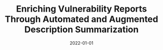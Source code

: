 ---
title: "Enriching Vulnerability Reports Through Automated and Augmented Description Summarization"
collection: publications
permalink: /publication/2022-01-01-Enriching-Vulnerability-Reports-Through-Automated-and-Augmented-Description-Summarization
date: 2022-01-01
venue: 'CoRR'
paperurl: 'https://doi.org/10.48550/arXiv.2210.01260'
citation: ' Hattan Althebeiti,  David Mohaisen, &quot;Enriching Vulnerability Reports Through Automated and Augmented Description Summarization.&quot; CoRR, 2022.'
---